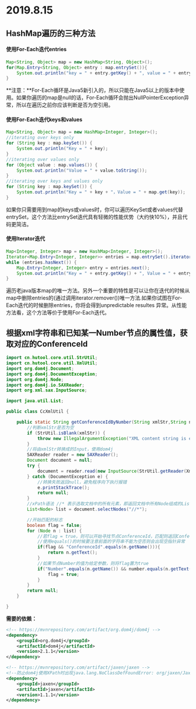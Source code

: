 # 2019.8.15

## HashMap遍历的三种方法

#### 使用For-Each迭代entries
```Java
Map<String, Object> map = new HashMap<String, Object>();
for(Map.Entry<String, Object> entry : map.entrySet()){
	System.out.println("key = " + entry.getKey() + ", value = " + entry.getValue())
}
```
**注意：**For-Each循环是Java5新引入的，所以只能在Java5以上的版本中使用。如果你遍历的map是null的话，For-Each循环会抛出NullPointerException异常，所以在遍历之前你应该判断是否为空引用。

#### 使用For-Each迭代keys和values
```Java
Map<String, Object> map = new HashMap<Integer, Integer>();
//iterating over keys only
for (String key : map.keySet()) {
	System.out.println("Key = " + key);
}
//iterating over values only
for (Object value : map.values()) {
	System.out.println("Value = " + value.toString());
}
//iterating over keys and values only
for (String key : map.keySet()) {
	System.out.println("Key = " + key + "，Value = " + map.get(key));
}
```
如果你只需要用到map的keys或values时，你可以遍历KeySet或者values代替entrySet，这个方法比entrySet迭代具有轻微的性能优势（大约快10%），并且代码更简洁。

#### 使用Iterator迭代
```Java
Map<Integer, Integer> map = new HashMap<Integer, Integer>();
Iterator<Map.Entry<Integer, Integer>> entries = map.entrySet().iterator();
while (entries.hasNext()) {
	Map.Entry<Integer, Integer> entry = entries.next();
	System.out.println("Key = " + entry.getKey() + ", Value = " + entry.getValue());
}
```
遍历老java版本map的唯一方法。另外一个重要的特性是可以让你在迭代的时候从map中删除entries的(通过调用iterator.remover())唯一方法.如果你试图在For-Each迭代的时候删除entries，你将会得到unpredictable resultes 异常。从性能方法看，这个方法等价于使用For-Each迭代。

## 根据xml字符串和已知某一Number节点的属性值，获取对应的ConferenceId
```Java
import cn.hutool.core.util.StrUtil;
import cn.hutool.core.util.XmlUtil;
import org.dom4j.Document;
import org.dom4j.DocumentException;
import org.dom4j.Node;
import org.dom4j.io.SAXReader;
import org.xml.sax.InputSource;

import java.util.List;

public class CcXmlUtil {

    public static String getConferenceIdByNumber(String xmlStr,String number){
        //判断xmlStr是否为空
        if (StrUtil.isBlank(xmlStr)) {
            throw new IllegalArgumentException("XML content string is empty !");
        }
        //将由xmlStr转换成的Input，使用dom4j
        SAXReader reader = new SAXReader();
        Document document = null;
        try {
            document = reader.read(new InputSource(StrUtil.getReader(XmlUtil.cleanInvalid(xmlStr))));
        } catch (DocumentException e) {
            //转换失败返回null，避免程序向下执行报错
            e.printStackTrace();
            return null;
        }
        //xPath语法 //* 表示选取文档中的所有元素，即返回文档中所有Node组成的List
        List<Node> list = document.selectNodes("//*");

        //开始匹配的标志
        boolean flag = false;
        for (Node n : list) {
            //若flag = true，则可以开始寻找节点ConferenceId，匹配则返回ConferenceId的对应值
            //使用equals()的时候要注意前面的字符串不能为空否则会出现空指针异常
            if(flag && "ConferenceId".equals(n.getName())){
                return n.getText();
            }
            //如果节点Number的值为给定参数，则将flag置为true
            if("Number".equals(n.getName()) && number.equals(n.getText())){
                flag = true;
            }
        }
        return null;
    }

}
```
**需要的依赖：**
```xml
<!-- https://mvnrepository.com/artifact/org.dom4j/dom4j -->
<dependency>
    <groupId>org.dom4j</groupId>
    <artifactId>dom4j</artifactId>
    <version>2.1.1</version>
</dependency>

<!-- https://mvnrepository.com/artifact/jaxen/jaxen -->
<!--防止dom4j使用XPath时出现java.lang.NoClassDefFoundError: org/jaxen/JaxenException-->
<dependency>
    <groupId>jaxen</groupId>
    <artifactId>jaxen</artifactId>
    <version>1.1.1</version>
</dependency>
```